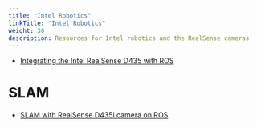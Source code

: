 ```yaml
---
title: "Intel Robotics"
linkTitle: "Intel Robotics"
weight: 30
description: Resources for Intel robotics and the RealSense cameras
---
```


* [Integrating the Intel RealSense D435 with ROS](https://idorobotics.com/2018/11/02/integrating-the-intel-realsense-d435-with-ros/)

# SLAM

* [SLAM with RealSense D435i camera on ROS](https://github.com/IntelRealSense/realsense-ros/wiki/SLAM-with-D435i)
